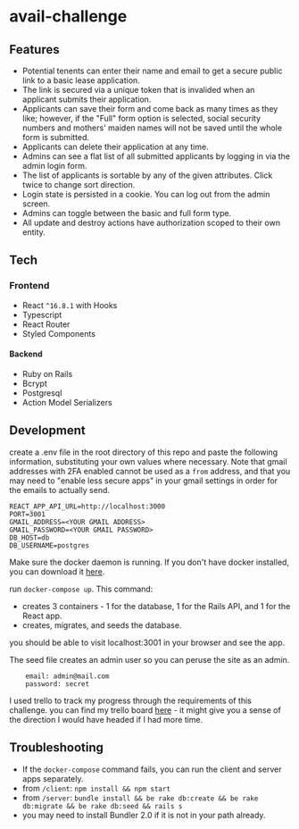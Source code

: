 # avail-challenge

## Features
- Potential tenents can enter their name and email to get a secure public link to a basic lease application.
- The link is secured via a unique token that is invalided when an applicant submits their application.
- Applicants can save their form and come back as many times as they like; however, if the "Full" form option is selected, social security numbers and mothers' maiden names will not be saved until the whole form is submitted.
- Applicants can delete their application at any time.
- Admins can see a flat list of all submitted applicants by logging in via the admin login form.
- The list of applicants is sortable by any of the given attributes. Click twice to change sort direction.
- Login state is persisted in a cookie. You can log out from the admin screen.
- Admins can toggle between the basic and full form type.
- All update and destroy actions have authorization scoped to their own entity.

## Tech

### Frontend
- React `^16.8.1` with Hooks
- Typescript
- React Router
- Styled Components

#### Backend
- Ruby on Rails
- Bcrypt
- Postgresql
- Action Model Serializers

## Development

create a .env file in the root directory of this repo and paste the following information, substituting your own values where necessary. Note that gmail addresses with 2FA enabled cannot be used as a `from` address, and that you may need to "enable less secure apps" in your gmail settings in order for the emails to actually send.

```
REACT_APP_API_URL=http://localhost:3000
PORT=3001
GMAIL_ADDRESS=<YOUR GMAIL ADDRESS>
GMAIL_PASSWORD=<YOUR GMAIL PASSWORD>
DB_HOST=db
DB_USERNAME=postgres
```

Make sure the docker daemon is running. If you don't have docker installed, you can download it [here](https://docs.docker.com/install/).

run `docker-compose up`. This command:

- creates 3 containers - 1 for the database, 1 for the Rails API, and 1 for the React app.
- creates, migrates, and seeds the database.

you should be able to visit localhost:3001 in your browser and see the app.

The seed file creates an admin user so you can peruse the site as an admin.

```
    email: admin@mail.com
    password: secret
```

I used trello to track my progress through the requirements of this challenge. you can find my trello board [here](https://trello.com/b/BgLcj4jn/avail-challenge) - it might give you a sense of the direction I would have headed if I had more time.


## Troubleshooting
- If the `docker-compose` command fails, you can run the client and server apps separately.
- from `/client`: `npm install && npm start`
- from `/server`: `bundle install && be rake db:create && be rake db:migrate && be rake db:seed && rails s`
- you may need to install Bundler 2.0 if it is not in your path already.
